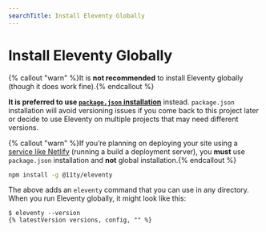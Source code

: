 ```yaml
---
searchTitle: Install Eleventy Globally
---
```


# Install Eleventy Globally

{% callout "warn" %}It is <strong>not recommended</strong> to install Eleventy globally (though it does work fine).{% endcallout %}

<strong>It is preferred to use <a href="/docs/#step-2-install-eleventy"><code>package.json</code> installation</a></strong> instead. <code>package.json</code> installation will avoid versioning issues if you come back to this project later or decide to use Eleventy on multiple projects that may need different versions.

{% callout "warn" %}If you’re planning on deploying your site using a <a href="/docs/deployment/">service like Netlify</a> (running a build a deployment server), you <strong>must</strong> use <code>package.json</code> installation and <strong>not</strong> global installation.{% endcallout %}

```bash
npm install -g @11ty/eleventy
```

The above adds an `eleventy` command that you can use in any directory. When you run Eleventy globally, it might look like this:

```
$ eleventy --version
{% latestVersion versions, config, "" %}
```
